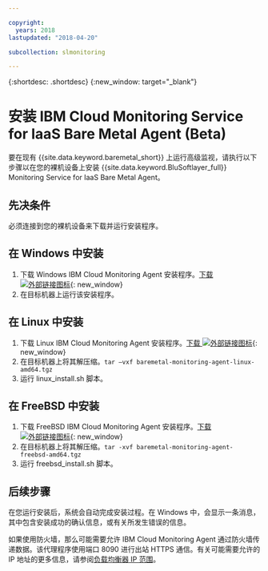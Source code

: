 ```yaml
---

copyright:
  years: 2018
lastupdated: "2018-04-20"

subcollection: slmonitoring

---
```


{:shortdesc: .shortdesc}
{:new_window: target="_blank"}

# 安装 IBM Cloud Monitoring Service for IaaS Bare Metal Agent (Beta)

要在现有 {{site.data.keyword.baremetal_short}} 上运行高级监视，请执行以下步骤以在您的裸机设备上安装 {{site.data.keyword.BluSoftlayer_full}} Monitoring Service for IaaS Bare Metal Agent。

## 先决条件
必须连接到您的裸机设备来下载并运行安装程序。

## 在 Windows 中安装

1. 下载 Windows IBM Cloud Monitoring Agent 安装程序。[下载 ![外部链接图标](../../icons/launch-glyph.svg "外部链接图标")](http://downloads.service.softlayer.com/ibm-monitoring-baremetal-agent/latest/baremetal-monitoring-agent-windows-amd64.msi){: new_window}
2. 在目标机器上运行该安装程序。

## 在 Linux 中安装

1. 下载 Linux IBM Cloud Monitoring Agent 安装程序。[下载 ![外部链接图标](../../icons/launch-glyph.svg "外部链接图标")](http://downloads.service.softlayer.com/ibm-monitoring-baremetal-agent/latest/baremetal-monitoring-agent-linux-amd64.tgz){: new_window}
2. 在目标机器上将其解压缩。`tar –vxf baremetal-monitoring-agent-linux-amd64.tgz`
3. 运行 linux_install.sh 脚本。


## 在 FreeBSD 中安装
1. 下载 FreeBSD IBM Cloud Monitoring Agent 安装程序。[下载 ![外部链接图标](../../icons/launch-glyph.svg "外部链接图标")](http://downloads.service.softlayer.com/ibm-monitoring-baremetal-agent/latest/baremetal-monitoring-agent-freebsd-amd64.tgz){: new_window}
2. 在目标机器上将其解压缩。`tar -xvf baremetal-monitoring-agent-freebsd-amd64.tgz`
3. 运行 freebsd_install.sh 脚本。

## 后续步骤

在您运行安装后，系统会自动完成安装过程。在 Windows 中，会显示一条消息，其中包含安装成功的确认信息，或有关所发生错误的信息。

如果使用防火墙，那么可能需要允许 IBM Cloud Monitoring Agent 通过防火墙传递数据。该代理程序使用端口 8090 进行出站 HTTPS 通信。有关可能需要允许的 IP 地址的更多信息，请参阅[负载均衡器 IP 范围](/docs/infrastructure/hardware-firewall-dedicated?topic=hardware-firewall-dedicated-load-balancer-ips#load-balancer-ips)。
